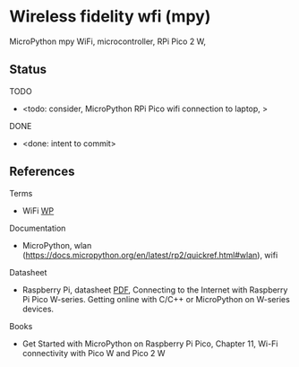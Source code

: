 # Wireless fidelity wfi (mpy)

MicroPython mpy WiFi, microcontroller, RPi Pico 2 W, 

## Status

TODO
* <todo: consider, MicroPython RPi Pico wifi connection to laptop, >

DONE
* <done: intent to commit>

## References

Terms
* WiFi [WP](https://en.wikipedia.org/wiki/Wi-Fi)

Documentation
* MicroPython, wlan (https://docs.micropython.org/en/latest/rp2/quickref.html#wlan), wifi

Datasheet
* Raspberry Pi, datasheet [PDF](https://datasheets.raspberrypi.com/picow/connecting-to-the-internet-with-pico-w.pdf), Connecting to the Internet with Raspberry Pi Pico W-series. Getting online with C/C++ or MicroPython on W-series devices.

Books
* Get Started with MicroPython on Raspberry Pi Pico, Chapter 11, Wi-Fi connectivity with Pico W and Pico 2 W